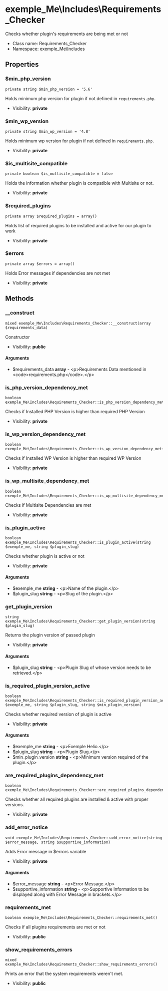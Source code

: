 exemple_Me\Includes\Requirements_Checker
===============

Checks whether plugin&#039;s requirements are being met or not




* Class name: Requirements_Checker
* Namespace: exemple_Me\Includes





Properties
----------


### $min_php_version

    private string $min_php_version = '5.6'

Holds minimum php version for plugin if not defined in `requirements.php`.



* Visibility: **private**


### $min_wp_version

    private string $min_wp_version = '4.8'

Holds minimum wp version for plugin if not defined in `requirements.php`.



* Visibility: **private**


### $is_multisite_compatible

    private boolean $is_multisite_compatible = false

Holds the information whether plugin is compatible with Multisite or not.



* Visibility: **private**


### $required_plugins

    private array $required_plugins = array()

Holds list of required plugins to be installed and active for our plugin to work



* Visibility: **private**


### $errors

    private array $errors = array()

Holds Error messages if dependencies are not met



* Visibility: **private**


Methods
-------


### __construct

    mixed exemple_Me\Includes\Requirements_Checker::__construct(array $requirements_data)

Constructor



* Visibility: **public**


#### Arguments
* $requirements_data **array** - &lt;p&gt;Requirements Data mentioned in &lt;code&gt;requirements.php&lt;/code&gt;.&lt;/p&gt;



### is_php_version_dependency_met

    boolean exemple_Me\Includes\Requirements_Checker::is_php_version_dependency_met()

Checks if Installed PHP Version is higher than required PHP Version



* Visibility: **private**




### is_wp_version_dependency_met

    boolean exemple_Me\Includes\Requirements_Checker::is_wp_version_dependency_met()

Checks if Installed WP Version is higher than required WP Version



* Visibility: **private**




### is_wp_multisite_dependency_met

    boolean exemple_Me\Includes\Requirements_Checker::is_wp_multisite_dependency_met()

Checks if Multisite Dependencies are met



* Visibility: **private**




### is_plugin_active

    boolean exemple_Me\Includes\Requirements_Checker::is_plugin_active(string $exemple_me, string $plugin_slug)

Checks whether plugin is active or not



* Visibility: **private**


#### Arguments
* $exemple_me **string** - &lt;p&gt;Name of the plugin.&lt;/p&gt;
* $plugin_slug **string** - &lt;p&gt;Slug of the plugin.&lt;/p&gt;



### get_plugin_version

    string exemple_Me\Includes\Requirements_Checker::get_plugin_version(string $plugin_slug)

Returns the plugin version of passed plugin



* Visibility: **private**


#### Arguments
* $plugin_slug **string** - &lt;p&gt;Plugin Slug of whose version needs to be retrieved.&lt;/p&gt;



### is_required_plugin_version_active

    boolean exemple_Me\Includes\Requirements_Checker::is_required_plugin_version_active(string $exemple_me, string $plugin_slug, string $min_plugin_version)

Checks whether required version of plugin is active



* Visibility: **private**


#### Arguments
* $exemple_me **string** - &lt;p&gt;Exemple Helio.&lt;/p&gt;
* $plugin_slug **string** - &lt;p&gt;Plugin Slug.&lt;/p&gt;
* $min_plugin_version **string** - &lt;p&gt;Minimum version required of the plugin.&lt;/p&gt;



### are_required_plugins_dependency_met

    boolean exemple_Me\Includes\Requirements_Checker::are_required_plugins_dependency_met()

Checks whether all required plugins are installed & active with proper versions.



* Visibility: **private**




### add_error_notice

    void exemple_Me\Includes\Requirements_Checker::add_error_notice(string $error_message, string $supportive_information)

Adds Error message in $errors variable



* Visibility: **private**


#### Arguments
* $error_message **string** - &lt;p&gt;Error Message.&lt;/p&gt;
* $supportive_information **string** - &lt;p&gt;Supportive Information to be displayed along with Error Message in brackets.&lt;/p&gt;



### requirements_met

    boolean exemple_Me\Includes\Requirements_Checker::requirements_met()

Checks if all plugins requirements are met or not



* Visibility: **public**




### show_requirements_errors

    mixed exemple_Me\Includes\Requirements_Checker::show_requirements_errors()

Prints an error that the system requirements weren't met.



* Visibility: **public**



